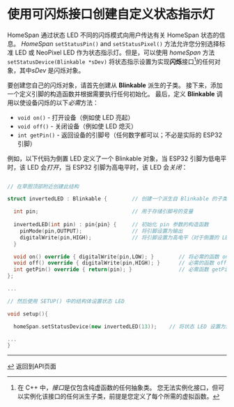 <!---
<p>时间：2023.7.19翻译</p>
-->

# 使用可闪烁接口创建自定义状态指示灯

HomeSpan 通过状态 LED 不同的闪烁模式向用户传达有关 HomeSpan 状态的信息。  *HomeSpan* `setStatusPin()` and `setStatusPixel()` 方法允许您分别选择标准 LED 或 NeoPixel LED 作为状态指示灯。但是，可以使用 *homeSpan* 方法 `setStatusDevice(Blinkable *sDev)` 将状态指示设置为实现**闪烁**接口[^1]的任何对象，其中*sDev*  是闪烁对象。  

要创建您自己的闪烁对象，请首先创建从 **Blinkable** 派生的子类。 接下来，添加一个定义引脚的构造函数并根据需要执行任何初始化。 最后，定义 **Blinkable** 调用以使设备闪烁的以下*必需*方法：


* `void on()` - 打开设备（例如使 LED 亮起）
* `void off()` - 关闭设备（例如使 LED 熄灭）
* `int getPin()` - 返回设备的引脚号（任何数字都可以；不必是实际的 ESP32 引脚）


例如，以下代码为倒置 LED 定义了一个 Blinkable 对象，当 ESP32 引脚为低电平时，该 LED 会*打开*，当 ESP32 引脚为高电平时，该 LED 会*关闭*：

```C++

// 在草图顶部附近创建此结构

struct invertedLED : Blinkable {        // 创建一个派生自 Blinkable 的子类

  int pin;                              // 用于存储引脚号的变量
  
  invertedLED(int pin) : pin{pin} {     // 初始化 pin 参数的构造函数
    pinMode(pin,OUTPUT);                // 将引脚设置为输出
    digitalWrite(pin,HIGH);             // 将引脚设置为高电平（对于倒置的 LED，该引脚处于关闭状态）
  }

  void on() override { digitalWrite(pin,LOW); }        // 将必需的函数 on() - 将引脚设置为低电平
  void off() override { digitalWrite(pin,HIGH); }      // 必需的函数 off() - 将引脚设置为高电平
  int getPin() override { return(pin); }               // 必需函数 getPin() - 返回引脚号
};

...

// 然后使用 SETUP() 中的结构体设置状态 LED

void setup(){

  homeSpan.setStatusDevice(new invertedLED(13));    // 将状态 LED 设置为连接到引脚 13 的新的可闪烁设备

...
}
```

[^1]: 在 C++ 中，*接口*是仅包含纯虚函数的任何抽象类。 您无法实例化接口，但可以实例化该接口的任何派生子类，前提是您定义了每个所需的虚拟函数。

---

[↩️](Reference.md) 返回到API页面

